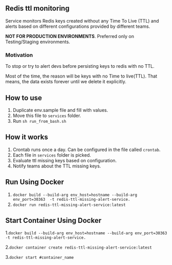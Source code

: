 ## Redis ttl monitoring

Service monitors Redis keys created without any Time To Live (TTL) and alerts based on different configurations 
provided by different teams. 

**NOT FOR PRODUCTION ENVIRONMENTS**. Preferred only on Testing/Staging environments.

### Motivation

To stop or try to alert devs before persisting keys to redis with no TTL.

Most of the time, the reason will be keys with no Time to live(TTL). That means, the data exists forever until we delete it explicitly.

## How to use

1. Duplicate env.sample file and fill with values.
2. Move this file to `services` folder.
3. Run `sh run_from_bash.sh`

## How it works

1. Crontab runs once a day. Can be configured in the file called `crontab`.
2. Each file in `services` folder is picked.
3. Evaluate ttl missing keys based on configuration.
4. Notify teams about the TTL missing keys.

## Run Using Docker
1. ```docker build --build-arg env_host=hostname --build-arg env_port=30363  -t redis-ttl-missing-alert-service.```
2. ```docker run redis-ttl-missing-alert-service:latest```

## Start Container Using Docker
1.```docker build --build-arg env_host=hostname --build-arg env_port=30363  -t redis-ttl-missing-alert-service.``` 

2.```docker container create redis-ttl-missing-alert-service:latest```

3.```docker start #container_name```

